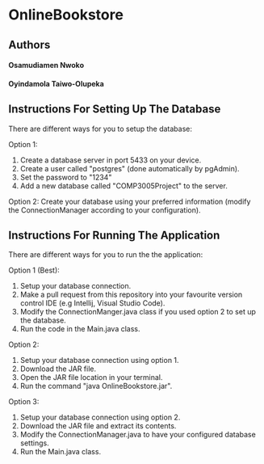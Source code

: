 # OnlineBookstore

## Authors
#### Osamudiamen Nwoko 
#### Oyindamola Taiwo-Olupeka


## Instructions For Setting Up The Database
There are different ways for you to setup the database:

Option 1:
1. Create a database server in port 5433 on your device.
2. Create a user called "postgres" (done automatically by pgAdmin).
3. Set the password to "1234"
4. Add a new database called "COMP3005Project" to the server.

Option 2:
 Create your database using your preferred information (modify the ConnectionManager according to your configuration).


## Instructions For Running The Application
There are different ways for you to run the the application:

Option 1 (Best):
1. Setup your database connection.
2. Make a pull request from this repository into your favourite version control IDE (e.g Intellij, Visual Studio Code).
3. Modify the ConnectionManger.java class if you used option 2 to set up the database.
4. Run the code in the Main.java class.

Option 2:
1. Setup your database connection using option 1.
2. Download the JAR file.
3. Open the JAR file location in your terminal.
4. Run the command "java OnlineBookstore.jar".

Option 3:
1. Setup your database connection using option 2.
2. Download the JAR file and extract its contents.
3. Modify the ConnectionManager.java to have your configured database settings.
4. Run the Main.java class.
